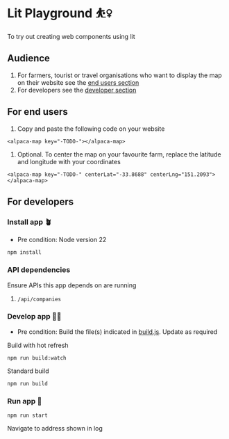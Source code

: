 # Lit Playground ⛹️‍♀️

To try out creating web components using lit

## Audience

1. For farmers, tourist or travel organisations who want to display the map on their website see the [end users section](#for-end-users)
1. For developers see the [developer section](#for-developers)

## For end users

1. Copy and paste the following code on your website

`<alpaca-map key="-TODO-"></alpaca-map>`

1. Optional. To center the map on your favourite farm, replace the latitude and longitude with your coordinates

`<alpaca-map key="-TODO-" centerLat="-33.8688" centerLng="151.2093"></alpaca-map>`

## For developers

### Install app 🪴

- Pre condition: Node version 22

`npm install`

### API dependencies

Ensure APIs this app depends on are running

1. `/api/companies`

### Develop app 👷‍♀️

- Pre condition: Build the file(s) indicated in [build.js](build.js). Update as required

Build with hot refresh

`npm run build:watch`

Standard build

`npm run build`

### Run app 🚀

`npm run start`

Navigate to address shown in log
